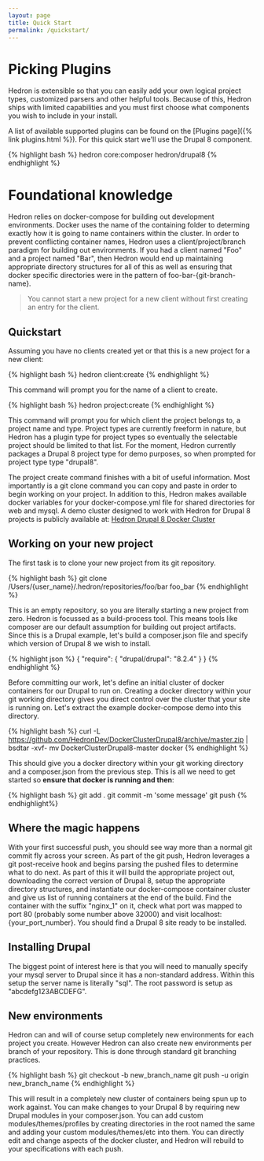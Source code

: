 ```yaml
---
layout: page
title: Quick Start
permalink: /quickstart/
---
```

# Picking Plugins

Hedron is extensible so that you can easily add your own logical project types, customized parsers and other helpful tools. Because of this, Hedron ships with limited capabilities and you must first choose what components you wish to include in your install.

A list of available supported plugins can be found on the [Plugins page]({% link plugins.html %}). For this quick start we'll use the Drupal 8 component.

{% highlight bash %}
hedron core:composer hedron/drupal8
{% endhighlight %}

# Foundational knowledge

Hedron relies on docker-compose for building out development environments. Docker uses the name of the containing folder to determing exactly how it is going to name containers within the cluster. In order to prevent conflicting container names, Hedron uses a client/project/branch paradigm for building out environments. If you had a client named "Foo" and a project named "Bar", then Hedron would end up maintaining appropriate directory structures for all of this as well as ensuring that docker specific directories were in the pattern of foo-bar-{git-branch-name}.

> You cannot start a new project for a new client without first creating an entry for the client.

## Quickstart

Assuming you have no clients created yet or that this is a new project for a new client:

{% highlight bash %}
hedron client:create
{% endhighlight %}

This command will prompt you for the name of a client to create.

{% highlight bash %}
hedron project:create
{% endhighlight %}

This command will prompt you for which client the project belongs to, a project name and type. Project types are currently freeform in nature, but Hedron has a plugin type for project types so eventually the selectable project should be limited to that list. For the moment, Hedron currently packages a Drupal 8 project type for demo purposes, so when prompted for project type type "drupal8".

The project create command finishes with a bit of useful information. Most importantly is a git clone command you can copy and paste in order to begin working on your project. In addition to this, Hedron makes available docker variables for your docker-compose.yml file for shared directories for web and mysql. A demo cluster designed to work with Hedron for Drupal 8 projects is publicly available at: [Hedron Drupal 8 Docker Cluster](https://github.com/HedronDev/DockerClusterDrupal8)

## Working on your new project

The first task is to clone your new project from its git repository.

{% highlight bash %}
git clone /Users/{user_name}/.hedron/repositories/foo/bar foo_bar
{% endhighlight %}

This is an empty repository, so you are literally starting a new project from zero. Hedron is focussed as a build-process tool. This means tools like composer are our default assumption for building out project artifacts. Since this is a Drupal example, let's build a composer.json file and specify which version of Drupal 8 we wish to install.

{% highlight json %}
{
  "require": {
    "drupal/drupal": "8.2.4"
  }
}
{% endhighlight %}

Before committing our work, let's define an initial cluster of docker containers for our Drupal to run on. Creating a docker directory within your git working directory gives you direct control over the cluster that your site is running on. Let's extract the example docker-compose demo into this directory.

{% highlight bash %}
curl -L https://github.com/HedronDev/DockerClusterDrupal8/archive/master.zip | bsdtar -xvf-
mv DockerClusterDrupal8-master docker
{% endhighlight %}

This should give you a docker directory within your git working directory and a composer.json from the previous step. This is all we need to get started so **ensure that docker is running and then**:

{% highlight bash %}
git add .
git commit -m 'some message'
git push
{% endhighlight%}

## Where the magic happens

With your first successful push, you should see way more than a normal git commit fly across your screen. As part of the git push, Hedron leverages a git post-receive hook and begins parsing the pushed files to determine what to do next. As part of this it will build the appropriate project out, downloading the correct version of Drupal 8, setup the appropriate directory structures, and instantiate our docker-compose container cluster and give us list of running containers at the end of the build. Find the container with the suffix "nginx_1" on it, check what port was mapped to port 80 (probably some number above 32000) and visit localhost:{your_port_number}. You should find a Drupal 8 site ready to be installed.

## Installing Drupal

The biggest point of interest here is that you will need to manually specify your mysql server to Drupal since it has a non-standard address. Within this setup the server name is literally "sql". The root password is setup as "abcdefg123ABCDEFG".

## New environments

Hedron can and will of course setup completely new environments for each project you create. However Hedron can also create new environments per branch of your repository. This is done through standard git branching practices.

{% highlight bash %}
git checkout -b new_branch_name
git push -u origin new_branch_name
{% endhighlight %}

This will result in a completely new cluster of containers being spun up to work against. You can make changes to your Drupal 8 by requiring new Drupal modules in your composer.json. You can add custom modules/themes/profiles by creating directories in the root named the same and adding your custom modules/themes/etc into them. You can directly edit and change aspects of the docker cluster, and Hedron will rebuild to your specifications with each push.
